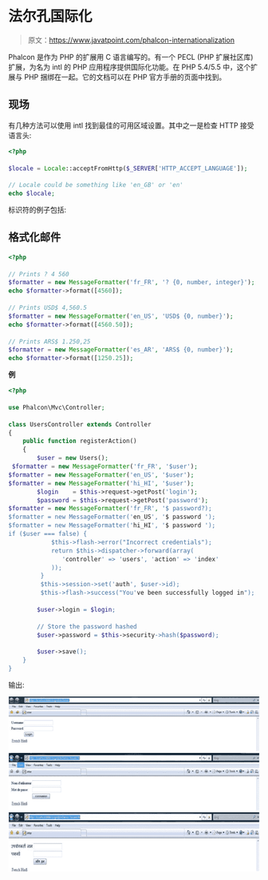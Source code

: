 # 法尔孔国际化

> 原文：<https://www.javatpoint.com/phalcon-internationalization>

Phalcon 是作为 PHP 的扩展用 C 语言编写的。有一个 PECL (PHP 扩展社区库)扩展，为名为 intl 的 PHP 应用程序提供国际化功能。在 PHP 5.4/5.5 中，这个扩展与 PHP 捆绑在一起。它的文档可以在 PHP 官方手册的页面中找到。

## 现场

有几种方法可以使用 intl 找到最佳的可用区域设置。其中之一是检查 HTTP 接受语言头:

```php
<?php

$locale = Locale::acceptFromHttp($_SERVER['HTTP_ACCEPT_LANGUAGE']);

// Locale could be something like 'en_GB' or 'en'
echo $locale;

```

标识符的例子包括:

## 格式化邮件

```php
<?php

// Prints ? 4 560
$formatter = new MessageFormatter('fr_FR', '? {0, number, integer}');
echo $formatter->format([4560]);

// Prints USD$ 4,560.5
$formatter = new MessageFormatter('en_US', 'USD$ {0, number}');
echo $formatter->format([4560.50]);

// Prints ARS$ 1.250,25
$formatter = new MessageFormatter('es_AR', 'ARS$ {0, number}');
echo $formatter->format([1250.25]);

```

**例**

```php
<?php

use Phalcon\Mvc\Controller;

class UsersController extends Controller
{
    public function registerAction()
    {
        $user = new Users();
 $formatter = new MessageFormatter('fr_FR', '$user');
$formatter = new MessageFormatter('en_US', '$user');
$formatter = new MessageFormatter('hi_HI', '$user');
        $login    = $this->request->getPost('login');
        $password = $this->request->getPost('password');
$formatter = new MessageFormatter('fr_FR', '$ password?);
$formatter = new MessageFormatter('en_US', '$ password ');
$formatter = new MessageFormatter('hi_HI', '$ password ');
if ($user === false) { 
            $this->flash->error("Incorrect credentials"); 
            return $this->dispatcher->forward(array( 
               'controller' => 'users', 'action' => 'index' 
            )); 
         } 
         $this->session->set('auth', $user->id);  
         $this->flash->success("You've been successfully logged in");

        $user->login = $login;

        // Store the password hashed
        $user->password = $this->security->hash($password);

        $user->save();
    }
}

```

输出:

![Phalcon Internationalization 1](img/b9ad20f023f9b19d70293a9b673ff548.png)
![Phalcon Internationalization 2](img/82a6a83830b84725d2b90cc87d5221f8.png)
![Phalcon Internationalization 3](img/94c66a5bacacdcd76c526a7994779ecc.png)